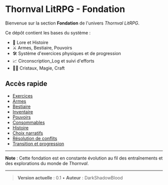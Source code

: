 # Thornval LitRPG - Fondation

Bienvenue sur la section **Fondation** de l'univers *Thornval LitRPG*.

Ce dépôt contient les bases du système :
- 📜 Lore et Histoire
- ⚔️ Armes, Bestiaire, Pouvoirs
- 🛠️ Système d'exercices physiques et de progression
- 📈 Circonscription_Log et suivi d'efforts
- 🧙‍♂️ Cristaux, Magie, Craft

## Accès rapide

- [Exercices](./fondation/Exercices.md)
- [Armes](./fondation/armes.md)
- [Bestiaire](./fondation/bestiaire.md)
- [Inventaire](./fondation/inventaire.md)
- [Pouvoirs](./fondation/pouvoirs.md)
- [Consommables](./fondation/consommables.md)
- [Histoire](./fondation/histoire.md)
- [Choix narratifs](./fondation/choix.md)
- [Résolution de conflits](./fondation/résolution.md)
- [Transition et progression](./fondation/transition.md)

---

**Note** : Cette fondation est en constante évolution au fil des entraînements et des explorations du monde de *Thornval*.

---

> **Version actuelle** : 0.1 • **Auteur** : DarkShadowBlood
